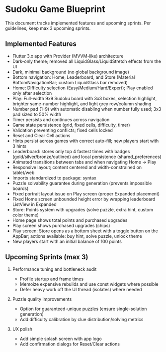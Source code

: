 # Sudoku Game Blueprint

This document tracks implemented features and upcoming sprints. Per guidelines, keep max 3 upcoming sprints.

## Implemented Features
- Flutter 3.x app with Provider (MVVM-like) architecture
- Dark-only theme; removed all LiquidGlass/LiquidStretch effects from the UI
- Dark, minimal background (no global background image)
- Bottom navigation: Home, Leaderboard, and Store (Material BottomNavigationBar; custom LiquidGlass bar removed)
- Home: Difficulty selection (Easy/Medium/Hard/Expert); Play enabled only after selection
- Play: Full-width 9x9 Sudoku board with 3x3 boxes, selection highlight, brighter same-number highlight, and light grey row/column shading
- Number pad (1–9) with automatic disabling when number fully used; 3x3 pad sized to 50% width
- Timer persists and continues across navigation
- Game state persistence (grid, fixed cells, difficulty, timer)
- Validation preventing conflicts; fixed cells locked
- Reset and Clear Cell actions
- Hints persist across games with correct auto-fill; new players start with 3 hints
- Leaderboard: stores only top 4 fastest times with badges (gold/silver/bronze/outlined) and local persistence (shared_preferences)
- Animated transitions between tabs and when navigating Home → Play
- Responsive layout; content centered and width-constrained on tablet/web
- Imports standardized to package: syntax
- Puzzle solvability guarantee during generation (prevents impossible boards)
- Fixed portrait layout issue on Play screen (proper Expanded placement)
- Fixed Home screen unbounded height error by wrapping leaderboard ListView in Expanded
- Store: Points system with upgrades (solve puzzle, extra hint, custom color theme)
- Home page shows total points and purchased upgrades
- Play screen shows purchased upgrades (chips)
- Play screen: Store opens as a bottom sheet with a toggle button on the AppBar; actions available: buy hint, solve puzzle, unlock theme
- New players start with an initial balance of 100 points

## Upcoming Sprints (max 3)
1. Performance tuning and bottleneck audit
   - Profile startup and frame times
   - Memoize expensive rebuilds and use const widgets where possible
   - Defer heavy work off the UI thread (isolates) where needed

2. Puzzle quality improvements
   - Option for guaranteed-unique puzzles (ensure single-solution generation)
   - Add difficulty calibration by clue distribution/solving metrics

3. UX polish
   - Add simple splash screen with app logo
   - Add confirmation dialogs for Reset/Clear actions
